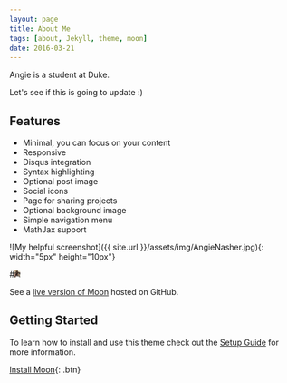```yaml
---
layout: page
title: About Me
tags: [about, Jekyll, theme, moon]
date: 2016-03-21
---
```



Angie is a student at Duke.     

Let's see if this is going to update :)
## Features
* Minimal, you can focus on your content
* Responsive
* Disqus integration
* Syntax highlighting
* Optional post image
* Social icons
* Page for sharing projects
* Optional background image
* Simple navigation menu
* MathJax support


![My helpful screenshot]({{ site.url }}/assets/img/AngieNasher.jpg){: width="5px" height="10px"}

#<img src="/assets/img/AngieNasher.jpg" width="10">

See a [live version of Moon](http://taylantatli.github.io/Moon) hosted on GitHub.

## Getting Started

To learn how to install and use this theme check out the [Setup Guide](http://taylantatli.me/Moon/moon-theme/) for more information.
      
[Install Moon](https://github.com/TaylanTatli/Moon){: .btn}
